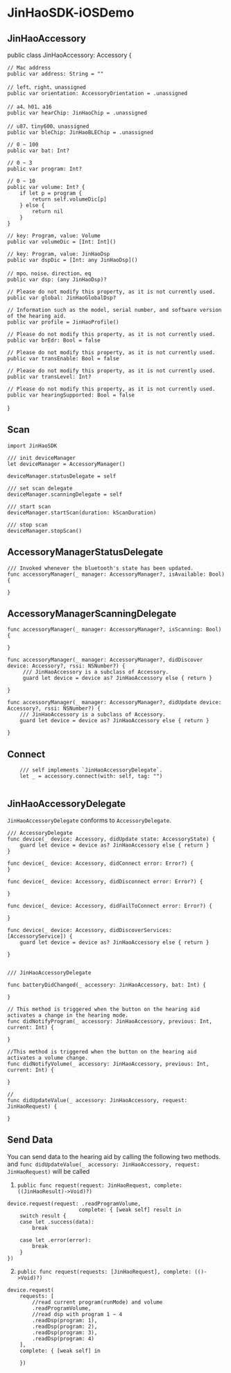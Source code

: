 # JinHaoSDK-iOSDemo

## JinHaoAccessory
public class JinHaoAccessory: Accessory {
    
    // Mac address
    public var address: String = ""
    
    // left、right、unassigned
    public var orientation: AccessoryOrientation = .unassigned
    
    // a4、h01、a16
    public var hearChip: JinHaoChip = .unassigned
    
    // u87、tiny600、unassigned
    public var bleChip: JinHaoBLEChip = .unassigned
    
    // 0 ~ 100
    public var bat: Int?
    
    // 0 ~ 3
    public var program: Int?
    
    // 0 ~ 10
    public var volume: Int? {
        if let p = program {
            return self.volumeDic[p]
        } else {
            return nil
        }
    }
    
    // key: Program, value: Volume
    public var volumeDic = [Int: Int]()
    
    // key: Program, value: JinHaoDsp
    public var dspDic = [Int: any JinHaoDsp]()
    
    // mpo、noise、direction、eq
    public var dsp: (any JinHaoDsp)? 
     
    // Please do not modify this property, as it is not currently used.
    public var global: JinHaoGlobalDsp?
    
    // Information such as the model, serial number, and software version of the hearing aid.
    public var profile = JinHaoProfile()
    
    // Please do not modify this property, as it is not currently used.
    public var brEdr: Bool = false
    
    // Please do not modify this property, as it is not currently used.
    public var transEnable: Bool = false
    
    // Please do not modify this property, as it is not currently used.
    public var transLevel: Int?
    
    // Please do not modify this property, as it is not currently used.
    public var hearingSupported: Bool = false
}

## Scan
```
import JinHaoSDK

/// init deviceManager
let deviceManager = AccessoryManager()
       
deviceManager.statusDelegate = self
       
/// set scan delegate
deviceManager.scanningDelegate = self

/// start scan 
deviceManager.startScan(duration: kScanDuration)

/// stop scan
deviceManager.stopScan()
```

## AccessoryManagerStatusDelegate

```
/// Invoked whenever the bluetooth's state has been updated. 
func accessoryManager(_ manager: AccessoryManager?, isAvailable: Bool) {
    
}
```


## AccessoryManagerScanningDelegate
```
func accessoryManager(_ manager: AccessoryManager?, isScanning: Bool) {
    
}

func accessoryManager(_ manager: AccessoryManager?, didDiscover device: Accessory?, rssi: NSNumber?) {
     /// JinHaoAccessory is a subclass of Accessory.
     guard let device = device as? JinHaoAccessory else { return }

}

func accessoryManager(_ manager: AccessoryManager?, didUpdate device: Accessory?, rssi: NSNumber?) {
    /// JinHaoAccessory is a subclass of Accessory.
    guard let device = device as? JinHaoAccessory else { return }

}
```

## Connect

```
    /// self implements `JinHaoAccessoryDelegate`.
    let _ = accessory.connect(with: self, tag: "")
    
```

## JinHaoAccessoryDelegate

`JinHaoAccessoryDelegate` conforms to `AccessoryDelegate`.
```
/// AccessoryDelegate
func device(_ device: Accessory, didUpdate state: AccessoryState) {
    guard let device = device as? JinHaoAccessory else { return }
}

func device(_ device: Accessory, didConnect error: Error?) {
}

func device(_ device: Accessory, didDisconnect error: Error?) {
    
}

func device(_ device: Accessory, didFailToConnect error: Error?) {
    
}

func device(_ device: Accessory, didDiscoverServices: [AccessoryService]) {
    guard let device = device as? JinHaoAccessory else { return }
    
}


/// JinHaoAccessoryDelegate

func batteryDidChanged(_ accessory: JinHaoAccessory, bat: Int) {

}

// This method is triggered when the button on the hearing aid activates a change in the hearing mode.
func didNotifyProgram(_ accessory: JinHaoAccessory, previous: Int, current: Int) {

}

//This method is triggered when the button on the hearing aid activates a volume change.
func didNotifyVolume(_ accessory: JinHaoAccessory, previous: Int, current: Int) {

}

// 
func didUpdateValue(_ accessory: JinHaoAccessory, request: JinHaoRequest) {

}
```

## Send Data

You can send data to the hearing aid by calling the following two methods. and `func didUpdateValue(_ accessory: JinHaoAccessory, request: JinHaoRequest)` will be called 

1. `public func request(request: JinHaoRequest, complete: ((JinHaoResult)->Void)?)`
```
device.request(request: .readProgramVolume,
                       complete: { [weak self] result in
    switch result {
    case let .success(data):
        break
        
    case let .error(error):
        break
    }
})
```
    
2. `public func request(requests: [JinHaoRequest], complete: (()->Void)?)`
```
device.request(
    requests: [
        //read current program(runMode) and volume
        .readProgramVolume,
        //read dsp with program 1 ~ 4
        .readDsp(program: 1),
        .readDsp(program: 2),
        .readDsp(program: 3),
        .readDsp(program: 4)
    ],
    complete: { [weak self] in
        
    })
```



